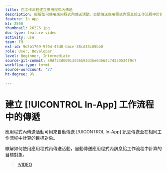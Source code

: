 ```yaml
---
title: 在工作流程建立應用程式內傳遞
description: 瞭解如何使用應用程式內傳送活動，自動傳送應用程式內訊息給工作流程中計算的目標對象。
feature: In App
kt: 2500
thumbnail: 26226.jpg
doc-type: feature video
activity: use
team: TM
exl-id: 9d5b1769-9f04-45d0-bbce-38cd33c65bb0
role: User, Developer
level: Beginner, Intermediate
source-git-commit: 89df23d00913d36b93d3be03b62c74320524f9c7
workflow-type: tm+mt
source-wordcount: '77'
ht-degree: 9%

---
```


# 建立 [!UICONTROL In-App] 工作流程中的傳遞

應用程式內傳送活動可用來自動傳送 [!UICONTROL In-App] 訊息傳送至在相同工作流程中計算的目標對象。

瞭解如何使用應用程式內傳送活動，自動傳送應用程式內訊息給工作流程中計算的目標對象。

>[!VIDEO](https://video.tv.adobe.com/v/26226?quality=12&learn=on)
